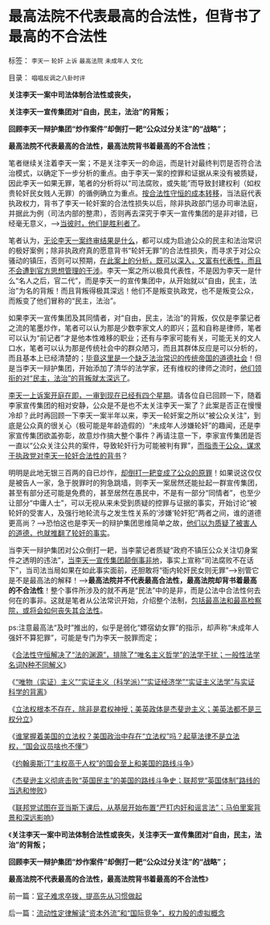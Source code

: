 # 最高法院不代表最高的合法性，但背书了最高的不合法性

标签： `李天一` `轮奸` `上诉` `最高法院` `未成年人` `文化` 

目录： `唱唱反调之八卦时评`

**关注李天一案中司法体制合法性或丧失，**

**关注李天一宣传集团对“自由，民主，法治”的背叛；**

**回顾李天一辩护集团“炒作案件”却倒打一耙“公众过分关注”的“战略”；**

**最高法院不代表最高的合法性，最高法院背书着最高的不合法性**；

笔者继续关注着李天一案；不是关注李天一的命运，而是针对最终判罚是否符合法治模式，以确定下一步分析的重点。由于李天一案的控罪和证据从来没有被质疑，因此李天一如果无罪，笔者的分析将以“司法腐败，或失能”而导致封建权利（如权贵轮奸民女贱人无罪）的循例确立为重点。[按合法性守恒的成本转移](../../../2013/10/10/从合法性守恒中提炼“合法性成本”谈李天一轮奸案的辩护集团.md)，当法庭代表执政权力，背书了李天一轮奸案的合法性损失以后，除非执政部门惩办司审法庭，并据此为例（司法内部的整肃），否则再去深究于李天一宣传集团的是非对错，已经毫无意义，——>[当彼时，他们是胜利者了](../../../2013/8/31/物竞天择确保了“民主政治”在时间史上的唯一合法性.md)。

笔者认为，[无论李天一案终审结果是什么](../../../2013/8/30/天理昭昭非虚言，司法的“合法性链条”，及所谓公正.md)，都可以成为启迪公众的民主和法治常识的极好案例；除非执政府真的愿意背书“轮奸无罪”的合法性损失，而寻求于对公众骚动的镇压，否则可以预期，[在此案上的分析，既可以深入，又富有代表性，而且不会遭到官方思想管理的干涉](../../../2013/8/21/李天一案的法治价值，远远超过薄熙来案.md)。李天一案之所以极具代表性，不是因为李天一是什么“名人之后，官二代”，而是李天一的宣传集团中，从开始就以“自由，民主，法治”为名的背叛！而且背叛得极其深远！他们不是叛变执政党，也不是叛变公众，而叛变了他们冒称的“民主，法治”。

如果李天一宣传集团及其同情者，对“自由，民主，法治”的背叛，仅仅是李蒙记者之流的笔墨炒作，笔者可以认为那是少数李家文人的即兴；蓝和自称是律师，笔者可以认为“前记者”才是他本性难移的职业；还有与李家可能有关，可能无关的文人口水，笔者可以认为那是传统社会中的群众陋习，而且其群体反应是可以分析的，而且基本上已经清楚的；[毕竟这里是一个缺乏法治常识的传统帝国的道德社会](../../../2013/7/13/法（哲）学的终极就是美德法，美德社会即是地狱世界.md)！但是当李天一辩护集团，开始添加了清华的法学家，还有维权的律师之流时，[他们领衔的对“民主，法治”的背叛就太深远了](../../../2013/10/9/世上没有包赚不赔的刑事辩护，李天一案中的清华派刘桂明教授.md)。

[李天一上诉案开庭在即，一审到现在已经有四个星期](../../../2013/9/28/除受害人追加宽恕外，上诉法院没有任何合法理由,为李天一减刑.md)。请各位自已回顾一下，随着李家宣传集团的相对安静，公众是不是也不太关注李天一案了？此案是否正在慢慢冷却？此时再回顾一下李天一案半年以来，李天一轮奸案之所以“被公众关注”，到底是公众真的很关心（极可能是年龄造假的）“未成年人涉嫌轮奸”的趣闻，还是李家宣传集团欲盖弥彰，故意炒作搞大整个事件？再请注意一下，李家宣传集团是否一直以“公众关注公共的案件，导致轮奸行为可能被判有罪”，[而指责于公众，谋求于执政党对李天一轮奸合法性的背书](../../../2013/10/6/法学定理“合法性守恒”兼谈李天一轮奸案.md)？

明明是此地无银三百两的自已炒作，[却倒打一耙变成了公众的原罪](../../../2013/7/16/中国文化“阴险，含蓄，朋党”劣根性和李天一轮奸案.md)！如果说这仅仅是被告人一家，急于脱罪时的狗急跳墙，则李天一案居然还能扯起一群宣传集团，甚至有部分还可能是免费的，甚至居然在愚民中，不是有一部分“同情者”，也至少让部分“中庸人士”，可以无视从来未受到质疑的控罪与证据的事实，开始讨论“被轮奸的受害人，及强行地轮流与之发生性关系的‘涉嫌’轮奸犯”两者之间，谁的道德更高尚？——>恐怕这也是李天一的辩护集团思维简单之故，[他们以为质疑了被害人的道德，也就推翻了轮奸的事实](../../../2013/7/25/李天一律师正在创造“轮奸贱人有功无罪”的特色里程碑.md)。



当李天一辩护集团对公众倒打一耙，当李蒙记者质疑“政府不镇压公众关注切身案件之透明的违法”，[当李天一宣传集团颠倒事非地](../../../2013/8/3/有中国特色的国际接轨，互联网流氓的炒作方式，颠倒黑白的学术水平.md)，事实上宣称“司法腐败不在话下”，当司法当局如果在如此事实面前，还胆敢将“衙内轮奸民女则无罪”——>别管它是不是最高法的解释！——>**最高法院并不代表最高合法性，最高法院却背书着最高的不合法性**！整个事件所涉及的就不再是“民法”中的是非，而是公法中合法性何去何在的事非。这就是笔者从公法常识开始，介绍整个法制，[包括最高法和最高检察院，或将会如何丧失其合法性](../../../2013/8/2/辛普森案强化了美国法治，李天一案考察中国有多少法治.md)。

ps:注意最高法“及时”推出的，似乎是弱化“嫖宿幼女罪”的指示，却声称“未成年人强奸不算犯罪”，可能是专门为李天一脱罪而定；

《[合法性守恒解决了“法的渊源”，排除了“唯名主义哲学”的法学干扰；一般性法学名词N种不同解义](../../../2013/10/12/合法性守恒解决了“法的渊源”，法学中的“唯名主义”误区.md)》

《[“唯物（实证）主义”“实证主义（科学派）”“实证经济学”“实证主义法学”与实证科学的背离](../../../2013/10/13/实证科学和号称实证的四种伪科学，及实体法学的合法性守恒.md)》

《[立法权根本不存在，除非是君权神授；美英政体是杰斐逊主义；美英法都不是三权分立](../../../2013/10/17/立法权根本不存在，及杰斐逊主义，国民主权原理，合法性守恒.md)》

《[谁掌握着美国的立法权？美国政治中存在“立法权”吗？起草法律不是立法权，“国会议员啥也不懂”](../../../2013/10/18/谁掌握着美国的立法权？美国政治中存在“立法权”吗？.md)》

《[约翰奥斯汀“主权高于人权”的国会至上和美国的路线斗争](../../../2013/10/20/奥斯汀“主权高于人权的民主”和美国的路线斗争.md)》

《[杰斐逊主义彻底击败“英国民主”的美国的路线斗争史；联邦党“英国体制”路线的当选和惨败](../../../2013/10/21/杰斐逊主义彻底击败“英国民主”，联邦党的惨败和“亡党”.md)》

《[联邦党试图在亚当斯下课后，从基层开始布置“严打内奸和谣言法”；马伯里案背景和深远影响](../../../2013/10/23/马伯里案诉讼“美国政府没诚信，不学英国那一套”.md)》

《**关注李天一案中司法体制合法性或丧失，关注李天一宣传集团对“自由，民主，法治”的背叛；**

**回顾李天一辩护集团“炒作案件”却倒打一耙“公众过分关注”的“战略”；**

**最高法院不代表最高的合法性，最高法院背书着最高的不合法性**》

前一篇：[官子难求卒拨，提高先从习惯做起](../../../2013/10/30/官子难求卒拨，提高先从习惯做起.md)

后一篇：[流动性定律解读“资本外流”和“国际竞争”，权力股的虚拟概念](../../../2013/10/30/流动性定律解读“资本外流”和“国际竞争”，权力股的虚拟概念.md)